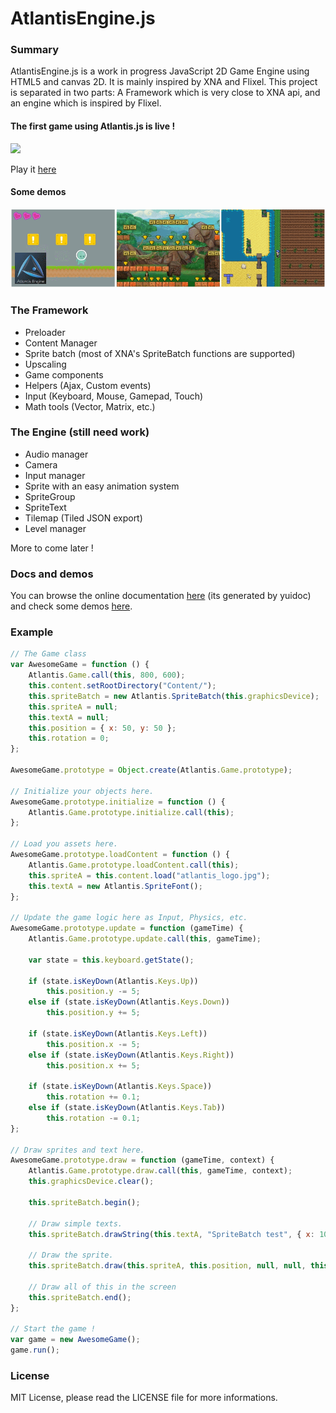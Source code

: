 AtlantisEngine.js
=================

### Summary
AtlantisEngine.js is a work in progress JavaScript 2D Game Engine using HTML5 and canvas 2D. It is mainly inspired by XNA and Flixel.
This project is separated in two parts: A Framework which is very close to XNA api, and an engine which is inspired by Flixel.

#### The first game using Atlantis.js is live ! 
![](http://40.media.tumblr.com/c72b85147ed9fea4d9ffc7be424d0bcf/tumblr_ngkzmlCZHH1s15knro3_400.png)

Play it [here](http://demonixis.itch.io/lheritage-maudit/)

#### Some demos

![](https://raw.githubusercontent.com/demonixis/Atlantis.js/master/Demos/web/tiles/atlantis_demos.png)

### The Framework
* Preloader
* Content Manager
* Sprite batch (most of XNA's SpriteBatch functions are supported)
* Upscaling
* Game components
* Helpers (Ajax, Custom events)
* Input (Keyboard, Mouse, Gamepad, Touch)
* Math tools (Vector, Matrix, etc.)

### The Engine (still need work)
* Audio manager
* Camera
* Input manager
* Sprite with an easy animation system
* SpriteGroup
* SpriteText
* Tilemap (Tiled JSON export)
* Level manager

More to come later !

### Docs and demos

You can browse the online documentation [here](http://demonixis.github.io/Atlantis.js/doc/index.html) (its generated by yuidoc) and check some demos [here](http://demonixis.github.io/Atlantis.js/demos/index.html).

### Example

```javascript
// The Game class
var AwesomeGame = function () {
	Atlantis.Game.call(this, 800, 600);
	this.content.setRootDirectory("Content/");
	this.spriteBatch = new Atlantis.SpriteBatch(this.graphicsDevice);
	this.spriteA = null;
	this.textA = null;
	this.position = { x: 50, y: 50 };
	this.rotation = 0;
};

AwesomeGame.prototype = Object.create(Atlantis.Game.prototype);

// Initialize your objects here. 
AwesomeGame.prototype.initialize = function () {
	Atlantis.Game.prototype.initialize.call(this);
};

// Load you assets here.
AwesomeGame.prototype.loadContent = function () {
	Atlantis.Game.prototype.loadContent.call(this);
	this.spriteA = this.content.load("atlantis_logo.jpg");
	this.textA = new Atlantis.SpriteFont();
};

// Update the game logic here as Input, Physics, etc.
AwesomeGame.prototype.update = function (gameTime) {
	Atlantis.Game.prototype.update.call(this, gameTime);

	var state = this.keyboard.getState();
  
	if (state.isKeyDown(Atlantis.Keys.Up))
		this.position.y -= 5;
	else if (state.isKeyDown(Atlantis.Keys.Down))
		this.position.y += 5;
	
	if (state.isKeyDown(Atlantis.Keys.Left))
		this.position.x -= 5;
	else if (state.isKeyDown(Atlantis.Keys.Right))
		this.position.x += 5;
	
	if (state.isKeyDown(Atlantis.Keys.Space))
		this.rotation += 0.1;
	else if (state.isKeyDown(Atlantis.Keys.Tab))
		this.rotation -= 0.1;
};

// Draw sprites and text here.
AwesomeGame.prototype.draw = function (gameTime, context) {
	Atlantis.Game.prototype.draw.call(this, gameTime, context);
	this.graphicsDevice.clear(); 
 
	this.spriteBatch.begin();
	
	// Draw simple texts.
	this.spriteBatch.drawString(this.textA, "SpriteBatch test", { x: 10, y: 15 }, "#459999");

	// Draw the sprite.
	this.spriteBatch.draw(this.spriteA, this.position, null, null, this.rotation, { x: this.spriteA.width >> 1, y: this.spriteA.height >> 1 });
	
	// Draw all of this in the screen
	this.spriteBatch.end();
};

// Start the game !
var game = new AwesomeGame();
game.run();
```

### License
MIT License, please read the LICENSE file for more informations.